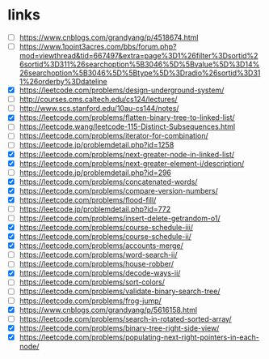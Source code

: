 # links
- [ ] https://www.cnblogs.com/grandyang/p/4518674.html
- [ ] https://www.1point3acres.com/bbs/forum.php?mod=viewthread&tid=667497&extra=page%3D1%26filter%3Dsortid%26sortid%3D311%26searchoption%5B3046%5D%5Bvalue%5D%3D14%26searchoption%5B3046%5D%5Btype%5D%3Dradio%26sortid%3D311%26orderby%3Ddateline
- [x] https://leetcode.com/problems/design-underground-system/
- [ ] http://courses.cms.caltech.edu/cs124/lectures/
- [ ] http://www.scs.stanford.edu/10au-cs144/notes/
- [x] https://leetcode.com/problems/flatten-binary-tree-to-linked-list/
- [ ] https://leetcode.wang/leetcode-115-Distinct-Subsequences.html
- [ ] https://leetcode.com/problems/iterator-for-combination/
- [ ] https://leetcode.jp/problemdetail.php?id=1258
- [x] https://leetcode.com/problems/next-greater-node-in-linked-list/
- [x] https://leetcode.com/problems/next-greater-element-i/description/
- [ ] https://leetcode.jp/problemdetail.php?id=296
- [x] https://leetcode.com/problems/concatenated-words/
- [x] https://leetcode.com/problems/compare-version-numbers/
- [x] https://leetcode.com/problems/flood-fill/
- [ ] https://leetcode.jp/problemdetail.php?id=772
- [ ] https://leetcode.com/problems/insert-delete-getrandom-o1/
- [x] https://leetcode.com/problems/course-schedule-iii/
- [x] https://leetcode.com/problems/course-schedule-ii/
- [x] https://leetcode.com/problems/accounts-merge/
- [ ] https://leetcode.com/problems/word-search-ii/
- [ ] https://leetcode.com/problems/house-robber/
- [x] https://leetcode.com/problems/decode-ways-ii/
- [ ] https://leetcode.com/problems/sort-colors/
- [ ] https://leetcode.com/problems/validate-binary-search-tree/
- [ ] https://leetcode.com/problems/frog-jump/
- [x] https://www.cnblogs.com/grandyang/p/5616158.html
- [ ] https://leetcode.com/problems/search-in-rotated-sorted-array/
- [x] https://leetcode.com/problems/binary-tree-right-side-view/
- [x] https://leetcode.com/problems/populating-next-right-pointers-in-each-node/
